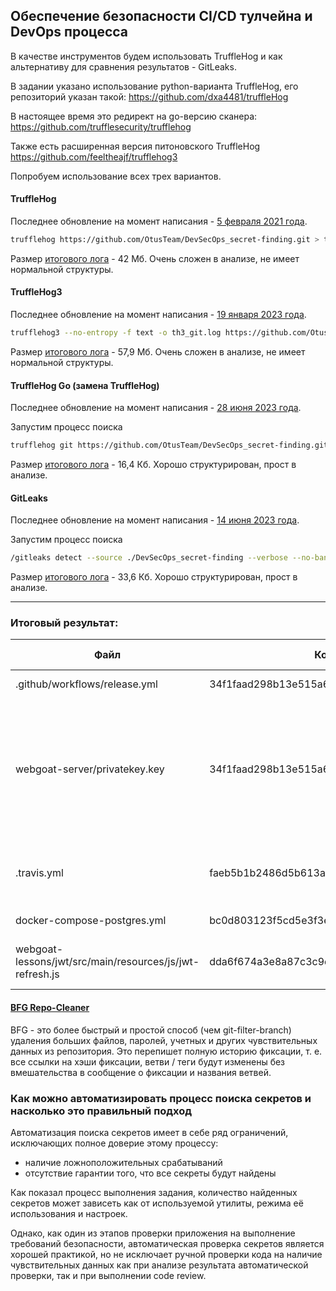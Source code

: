 ##  Обеспечение безопасности CI/CD тулчейна и DevOps процесса

В качестве инструментов будем использовать TruffleHog и как альтернативу для сравнения результатов - GitLeaks.

В задании указано использование python-варианта TruffleHog, его репозиторий указан такой:
https://github.com/dxa4481/truffleHog

В настоящее время это редирект на go-версию сканера:
https://github.com/trufflesecurity/trufflehog

Также есть расширенная версия питоновского TruffleHog
https://github.com/feeltheajf/trufflehog3

Попробуем использование всех трех вариантов.



#### TruffleHog

Последнее обновление на момент написания - [5 февраля 2021 года](https://pypi.org/project/truffleHog/).

```bash
trufflehog https://github.com/OtusTeam/DevSecOps_secret-finding.git > th_git.log 
```

Размер [итогового лога](logs/trufflehog.tar.gz) - 42 Мб. Очень сложен в анализе, не имеет нормальной структуры.



#### TruffleHog3

Последнее обновление на момент написания - [19 января 2023 года](https://pypi.org/project/trufflehog3/).

```bash
trufflehog3 --no-entropy -f text -o th3_git.log https://github.com/OtusTeam/DevSecOps_secret-finding.git
```

Размер [итогового лога](logs/trufflehog3.tar.gz) - 57,9 Мб. Очень сложен в анализе, не имеет нормальной структуры.



#### TruffleHog Go (замена TruffleHog)

Последнее обновление на момент написания - [28 июня 2023 года](https://github.com/trufflesecurity/trufflehog/tree/v3.42.0).

Запустим процесс поиска 

```bash
trufflehog git https://github.com/OtusTeam/DevSecOps_secret-finding.git | tee -a log.txt
```

Размер  [итогового лога](logs/trufflehog_go.log) - 16,4 Кб. Хорошо структурирован, прост в анализе.



#### GitLeaks

Последнее обновление на момент написания - [14 июня 2023 года](https://github.com/gitleaks/gitleaks/tree/v8.17.0).

Запустим процесс поиска 

```bash
/gitleaks detect --source ./DevSecOps_secret-finding --verbose --no-banner --no-color
```

Размер  [итогового лога](logs/gitleaks.log)  - 33,6 Кб. Хорошо структурирован, прост в анализе.



------



### Итоговый результат:

| Файл                                                     | Коммит                                   | Строка | Тип           | Предпочтительный способ хранения                             |
| -------------------------------------------------------- | ---------------------------------------- | ------ | ------------- | ------------------------------------------------------------ |
| .github/workflows/release.yml                            | 34f1faad298b13e515a62330f593dac142506789 | 75     | Access token  | [Секреты или контекст GitHub](https://docs.github.com/en/actions/security-guides/automatic-token-authentication) |
| webgoat-server/privatekey.key                            | 34f1faad298b13e515a62330f593dac142506789 | -      | Private key   | Переменные окружения или внешнее хранилище секретов, также необходимо установить на ключ пароль, который тоже не должен храниться в репозитории |
| .travis.yml                                              | faeb5b1b2486d5b613a55d8730e00b43923683d8 | 20     | AWS Key       | Переменные окружения или внешнее хранилище секретов          |
| docker-compose-postgres.yml                              | bc0d803123f5cd5e3f3e857398b8f2b0c4aad5b9 | 10     | DB Password   | Переменные окружения                                         |
| webgoat-lessons/jwt/src/main/resources/js/jwt-refresh.js | dda6f674a3e8a87c3c9df1983895d372d4221fea | 10     | User password | Пароль должен передаваться в функцию как аргумент            |

#### [BFG Repo-Cleaner](https://rtyley.github.io/bfg-repo-cleaner/)

BFG - это  более быстрый и простой способ (чем git-filter-branch) удаления больших файлов, паролей, учетных и других чувствительных данных из репозитория. Это перепишет полную историю фиксации, т. е. все ссылки на хэши фиксации, ветви / теги будут изменены без вмешательства в сообщение о фиксации и названия ветвей.

### Как можно автоматизировать процесс поиска секретов и насколько это правильный подход

Автоматизация поиска секретов имеет в себе ряд ограничений, исключающих полное доверие этому процессу:

- наличие ложноположительных срабатываний
- отсутствие гарантии того, что все секреты будут найдены

Как показал процесс выполнения задания, количество найденных секретов может зависеть как от используемой утилиты, режима её использования и настроек.

Однако, как один из этапов проверки приложения на выполнение требований безопасности, автоматическая проверка секретов является хорошей практикой, но не исключает ручной проверки кода на наличие чувствительных данных как при анализе результата автоматической проверки, так и при выполнении code review.
